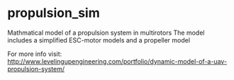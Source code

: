 # propulsion_sim

Mathmatical model of a propulsion system in multirotors
The model includes a simplified ESC-motor models and a propeller model

For more info visit: http://www.levelingupengineering.com/portfolio/dynamic-model-of-a-uav-propulsion-system/
